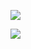 
<p align="center">
  
![](https://img1.picmix.com/output/pic/normal/0/4/9/0/11590940_f6718.gif)

![](https://img1.picmix.com/output/pic/normal/0/6/9/0/11590960_1d009.gif)








<!--
**deathdelivery/deathdelivery** is a ✨ _special_ ✨ repository because its `README.md` (this file) appears on your GitHub profile.

Here are some ideas to get you started:

- 🔭 I’m currently working on ...
- 🌱 I’m currently learning ...
- 👯 I’m looking to collaborate on ...
- 🤔 I’m looking for help with ...
- 💬 Ask me about ...
- 📫 How to reach me: ...
- 😄 Pronouns: ...
- ⚡ Fun fact: ...
-->
